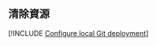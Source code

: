 ## <a name="clean-up-resources"></a>清除資源

[!INCLUDE [Configure local Git deployment](clean-up-section-cli-no-h.md)]

